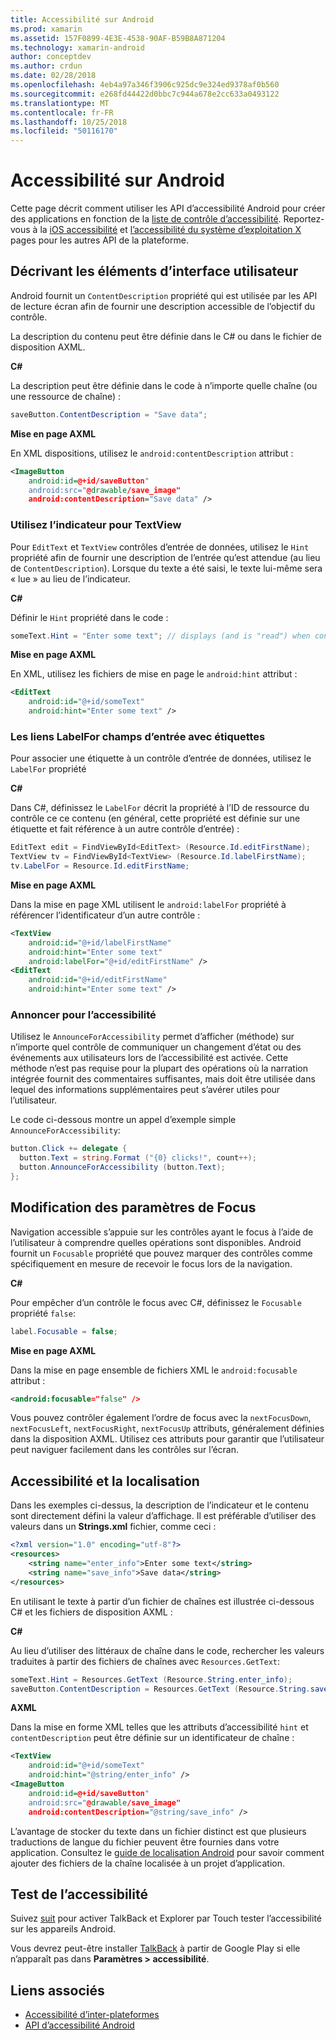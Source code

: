 ```yaml
---
title: Accessibilité sur Android
ms.prod: xamarin
ms.assetid: 157F0899-4E3E-4538-90AF-B59B8A871204
ms.technology: xamarin-android
author: conceptdev
ms.author: crdun
ms.date: 02/28/2018
ms.openlocfilehash: 4eb4a97a346f3906c925dc9e324ed9378af0b560
ms.sourcegitcommit: e268fd44422d0bbc7c944a678e2cc633a0493122
ms.translationtype: MT
ms.contentlocale: fr-FR
ms.lasthandoff: 10/25/2018
ms.locfileid: "50116170"
---
```

# <a name="accessibility-on-android"></a>Accessibilité sur Android

Cette page décrit comment utiliser les API d’accessibilité Android pour créer des applications en fonction de la [liste de contrôle d’accessibilité](~/cross-platform/app-fundamentals/accessibility.md).
Reportez-vous à la [iOS accessibilité](~/ios/app-fundamentals/accessibility.md) et [l’accessibilité du système d’exploitation X](~/mac/app-fundamentals/accessibility.md) pages pour les autres API de la plateforme.


## <a name="describing-ui-elements"></a>Décrivant les éléments d’interface utilisateur

Android fournit un `ContentDescription` propriété qui est utilisée par les API de lecture écran afin de fournir une description accessible de l’objectif du contrôle.

La description du contenu peut être définie dans le C# ou dans le fichier de disposition AXML.

**C#**

La description peut être définie dans le code à n’importe quelle chaîne (ou une ressource de chaîne) :

```csharp
saveButton.ContentDescription = "Save data";
```

**Mise en page AXML**

En XML dispositions, utilisez le `android:contentDescription` attribut :

```xml
<ImageButton
    android:id=@+id/saveButton"
    android:src="@drawable/save_image"
    android:contentDescription="Save data" />
```

### <a name="use-hint-for-textview"></a>Utilisez l’indicateur pour TextView

Pour `EditText` et `TextView` contrôles d’entrée de données, utilisez le `Hint` propriété afin de fournir une description de l’entrée qu’est attendue (au lieu de `ContentDescription`).
Lorsque du texte a été saisi, le texte lui-même sera « lue » au lieu de l’indicateur.

**C#**

Définir le `Hint` propriété dans le code :

```csharp
someText.Hint = "Enter some text"; // displays (and is "read") when control is empty
```

**Mise en page AXML**

En XML, utilisez les fichiers de mise en page le `android:hint` attribut :

```xml
<EditText
    android:id="@+id/someText"
    android:hint="Enter some text" />
```


### <a name="labelfor-links-input-fields-with-labels"></a>Les liens LabelFor champs d’entrée avec étiquettes

Pour associer une étiquette à un contrôle d’entrée de données, utilisez le `LabelFor` propriété

**C#**

Dans C#, définissez le `LabelFor` décrit la propriété à l’ID de ressource du contrôle ce ce contenu (en général, cette propriété est définie sur une étiquette et fait référence à un autre contrôle d’entrée) :

```csharp
EditText edit = FindViewById<EditText> (Resource.Id.editFirstName);
TextView tv = FindViewById<TextView> (Resource.Id.labelFirstName);
tv.LabelFor = Resource.Id.editFirstName;
```

**Mise en page AXML**

Dans la mise en page XML utilisent le `android:labelFor` propriété à référencer l’identificateur d’un autre contrôle :

```xml
<TextView
    android:id="@+id/labelFirstName"
    android:hint="Enter some text"
    android:labelFor="@+id/editFirstName" />
<EditText
    android:id="@+id/editFirstName"
    android:hint="Enter some text" />
```

### <a name="announce-for-accessibility"></a>Annoncer pour l’accessibilité

Utilisez le `AnnounceForAccessibility` permet d’afficher (méthode) sur n’importe quel contrôle de communiquer un changement d’état ou des événements aux utilisateurs lors de l’accessibilité est activée. Cette méthode n’est pas requise pour la plupart des opérations où la narration intégrée fournit des commentaires suffisantes, mais doit être utilisée dans lequel des informations supplémentaires peut s’avérer utiles pour l’utilisateur.

Le code ci-dessous montre un appel d’exemple simple `AnnounceForAccessibility`:

```csharp
button.Click += delegate {
  button.Text = string.Format ("{0} clicks!", count++);
  button.AnnounceForAccessibility (button.Text);
};
```

## <a name="changing-focus-settings"></a>Modification des paramètres de Focus

Navigation accessible s’appuie sur les contrôles ayant le focus à l’aide de l’utilisateur à comprendre quelles opérations sont disponibles. Android fournit un `Focusable` propriété que pouvez marquer des contrôles comme spécifiquement en mesure de recevoir le focus lors de la navigation.

**C#**

Pour empêcher d’un contrôle le focus avec C#, définissez le `Focusable` propriété `false`:

```csharp
label.Focusable = false;
```

**Mise en page AXML**

Dans la mise en page ensemble de fichiers XML le `android:focusable` attribut :

```xml
<android:focusable="false" />
```

Vous pouvez contrôler également l’ordre de focus avec la `nextFocusDown`, `nextFocusLeft`, `nextFocusRight`, `nextFocusUp` attributs, généralement définies dans la disposition AXML. Utilisez ces attributs pour garantir que l’utilisateur peut naviguer facilement dans les contrôles sur l’écran.


## <a name="accessibility-and-localization"></a>Accessibilité et la localisation

Dans les exemples ci-dessus, la description de l’indicateur et le contenu sont directement défini la valeur d’affichage. Il est préférable d’utiliser des valeurs dans un **Strings.xml** fichier, comme ceci :

```xml
<?xml version="1.0" encoding="utf-8"?>
<resources>
    <string name="enter_info">Enter some text</string>
    <string name="save_info">Save data</string>
</resources>
```

En utilisant le texte à partir d’un fichier de chaînes est illustrée ci-dessous C# et les fichiers de disposition AXML :

**C#**

Au lieu d’utiliser des littéraux de chaîne dans le code, rechercher les valeurs traduites à partir des fichiers de chaînes avec `Resources.GetText`:

```csharp
someText.Hint = Resources.GetText (Resource.String.enter_info);
saveButton.ContentDescription = Resources.GetText (Resource.String.save_info);
```

**AXML**

Dans la mise en forme XML telles que les attributs d’accessibilité `hint` et `contentDescription` peut être définie sur un identificateur de chaîne :

```xml
<TextView
    android:id="@+id/someText"
    android:hint="@string/enter_info" />
<ImageButton
    android:id=@+id/saveButton"
    android:src="@drawable/save_image"
    android:contentDescription="@string/save_info" />
```

L’avantage de stocker du texte dans un fichier distinct est que plusieurs traductions de langue du fichier peuvent être fournies dans votre application. Consultez le [guide de localisation Android](~/android/app-fundamentals/localization.md) pour savoir comment ajouter des fichiers de la chaîne localisée à un projet d’application.


## <a name="testing-accessibility"></a>Test de l’accessibilité

Suivez [suit](http://developer.android.com/training/accessibility/testing.html#how-to) pour activer TalkBack et Explorer par Touch tester l’accessibilité sur les appareils Android.

Vous devrez peut-être installer [TalkBack](https://play.google.com/store/apps/details?id=com.google.android.marvin.talkback) à partir de Google Play si elle n’apparaît pas dans **Paramètres > accessibilité**.


## <a name="related-links"></a>Liens associés

- [Accessibilité d’inter-plateformes](~/cross-platform/app-fundamentals/accessibility.md)
- [API d’accessibilité Android](http://developer.android.com/guide/topics/ui/accessibility/index.html)
